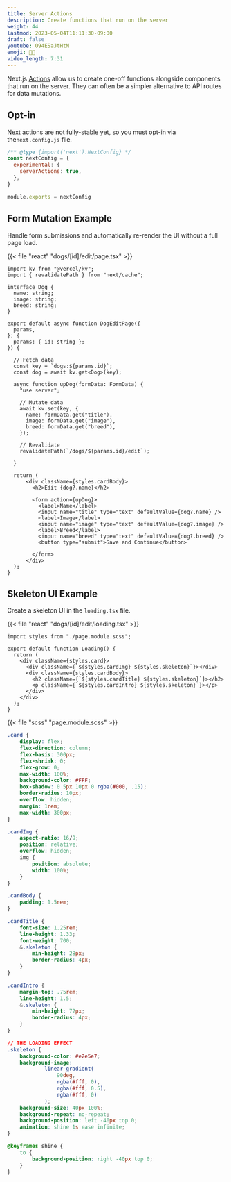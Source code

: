 ```yaml
---
title: Server Actions
description: Create functions that run on the server
weight: 44
lastmod: 2023-05-04T11:11:30-09:00
draft: false
youtube: O94ESaJtHtM
emoji: 🧑‍🚀
video_length: 7:31
---
```


Next.js [Actions](https://nextjs.org/docs/app/building-your-application/data-fetching/server-actions) allow us to create one-off functions alongside components that run on the server. They can often be a simpler alternative to API routes for data mutations. 

## Opt-in

Next actions are not fully-stable yet, so you must opt-in via the`next.config.js` file.

```js
/** @type {import('next').NextConfig} */
const nextConfig = {
  experimental: {
    serverActions: true,
  },
}

module.exports = nextConfig
```

## Form Mutation Example

Handle form submissions and automatically re-render the UI without a full page load. 

{{< file "react" "dogs/[id]/edit/page.tsx" >}}
```tsx
import kv from "@vercel/kv";
import { revalidatePath } from "next/cache";

interface Dog {
  name: string;
  image: string;
  breed: string;
}

export default async function DogEditPage({
  params,
}: {
  params: { id: string };
}) {

  // Fetch data
  const key = `dogs:${params.id}`;
  const dog = await kv.get<Dog>(key);

  async function upDog(formData: FormData) {
    "use server";

    // Mutate data
    await kv.set(key, {
      name: formData.get("title"),
      image: formData.get("image"),
      breed: formData.get("breed"),
    });

    // Revalidate
    revalidatePath(`/dogs/${params.id}/edit`);
    
  }

  return (
      <div className={styles.cardBody}>
        <h2>Edit {dog?.name}</h2>

        <form action={upDog}>
          <label>Name</label>
          <input name="title" type="text" defaultValue={dog?.name} />
          <label>Image</label>
          <input name="image" type="text" defaultValue={dog?.image} />
          <label>Breed</label>
          <input name="breed" type="text" defaultValue={dog?.breed} />
          <button type="submit">Save and Continue</button>

        </form>
      </div>
  );
}
```

## Skeleton UI Example

Create a skeleton UI in the `loading.tsx` file. 

{{< file "react" "dogs/[id]/edit/loading.tsx" >}}
```tsx
import styles from "./page.module.scss";

export default function Loading() {
  return (
    <div className={styles.card}>
      <div className={`${styles.cardImg} ${styles.skeleton}`}></div>
      <div className={styles.cardBody}>
        <h2 className={`${styles.cardTitle} ${styles.skeleton}`}></h2>
        <p className={`${styles.cardIntro} ${styles.skeleton}`}></p>
      </div>
    </div>
  );
}

```

{{< file "scss" "page.module.scss" >}}
```css
.card {
	display: flex;
	flex-direction: column;
	flex-basis: 300px;
	flex-shrink: 0;
	flex-grow: 0;
	max-width: 100%;
	background-color: #FFF;
	box-shadow: 0 5px 10px 0 rgba(#000, .15);
	border-radius: 10px;
	overflow: hidden;
	margin: 1rem;
	max-width: 300px;
}

.cardImg {
	aspect-ratio: 16/9;
	position: relative;
	overflow: hidden;
	img {
		position: absolute;
		width: 100%;
	}
}

.cardBody {
	padding: 1.5rem;
}

.cardTitle {
	font-size: 1.25rem;
	line-height: 1.33;
	font-weight: 700;
	&.skeleton { 
		min-height: 28px;
		border-radius: 4px;
	}
}

.cardIntro {
	margin-top: .75rem;
	line-height: 1.5;
	&.skeleton { 
		min-height: 72px;
		border-radius: 4px;
	}
}

// THE LOADING EFFECT
.skeleton {
	background-color: #e2e5e7;
	background-image:			
			linear-gradient(
				90deg, 
				rgba(#fff, 0), 
				rgba(#fff, 0.5),
				rgba(#fff, 0)
			);
	background-size: 40px 100%; 
	background-repeat: no-repeat; 
	background-position: left -40px top 0; 
	animation: shine 1s ease infinite; 
}

@keyframes shine {
	to {
		background-position: right -40px top 0;
	}
}

```
